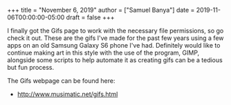 +++
title = "November 6, 2019"
author = ["Samuel Banya"]
date = 2019-11-06T00:00:00-05:00
draft = false
+++

I finally got the Gifs page to work with the necessary file permissions, so
go check it out. These are the gifs I've made for the past few years using
a few apps on an old Samsung Galaxy S6 phone I've had. Definitely would like
to continue making art in this style with the use of the program, GIMP, alongside
some scripts to help automate it as creating gifs can be a tedious but fun process.

The Gifs webpage can be found here:

-   <http://www.musimatic.net/gifs.html>